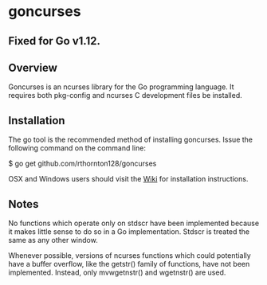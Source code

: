 # goncurses 
## Fixed for Go v1.12.

Overview
--------
Goncurses is an ncurses library for the Go programming language. It
requires both pkg-config and ncurses C development files be installed.

Installation
------------
The go tool is the recommended method of installing goncurses. Issue the
following command on the command line:

$ go get github.com/rthornton128/goncurses

OSX and Windows users should visit the 
[Wiki](https://github.com/rthornton128/goncurses/wiki) for installation
instructions.

Notes
-----

No functions which operate only on stdscr have been implemented because 
it makes little sense to do so in a Go implementation. Stdscr is treated the
same as any other window.

Whenever possible, versions of ncurses functions which could potentially
have a buffer overflow, like the getstr() family of functions, have not been
implemented. Instead, only mvwgetnstr() and wgetnstr() are used.
